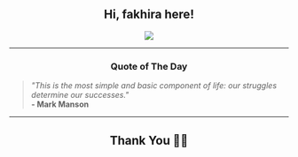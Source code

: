 <h2 align="center"> Hi, fakhira here!</h2>

<p align="center">
<a href="https://github.com/fakhiralkda" alt="github streak"><img src="https://dvst-streak.herokuapp.com/?user=fakhiralkda&theme=tokyonight&fire=DD472C"></a>
</p>

<hr>
<h3 align="center">Quote of The Day</h3>
<p align="center">
<blockquote>
<i>"This is the most simple and basic component of life: our struggles determine our successes."</i>
<br>
<b>- Mark Manson</b>
</blockquote>
</p>


<hr>
<h2 align="center">Thank You 🙏🏼</h2>
